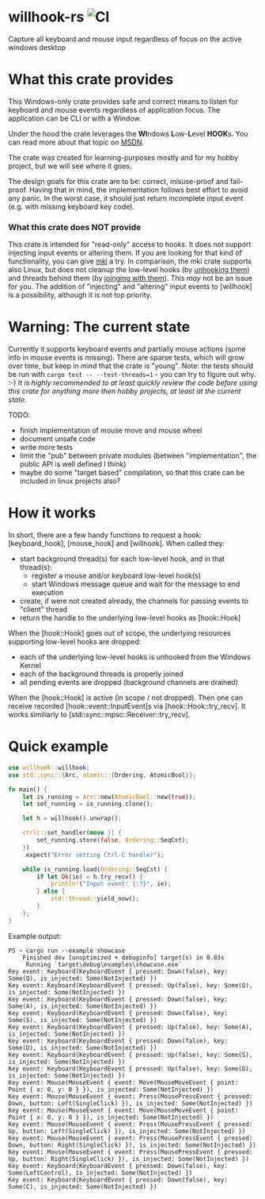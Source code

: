 # willhook-rs ![CI](https://github.com/myood/willhook-rs/actions/workflows/rust.yml/badge.svg)
Capture all keyboard and mouse input regardless of focus on the active windows desktop

# What this crate provides

This Windows-only crate provides safe and correct means to listen for keyboard and mouse events regardless of application focus.
The application can be CLI or with a Window.

Under the hood the crate leverages the **WI**ndows **L**ow-**L**evel **HOOK**s.
You can read more about that topic on [MSDN](https://learn.microsoft.com/en-us/windows/win32/winmsg/about-hooks?redirectedfrom=MSDN).

The crate was created for learning-purposes mostly and for my hobby project, but we will see where it goes.

The design goals for this crate are to be: correct, misuse-proof and fail-proof.
Having that in mind, the implementation follows best effort to avoid any panic.
In the worst case, it should just return incomplete input event (e.g. with missing keyboard key code).

### What this crate does NOT provide

This crate is intended for "read-only" access to hooks. It does not support injecting input events or altering them.
If you are looking for that kind of functionality, you can give [mki](https://crates.io/crates/mki) a try.
In comparison, the mki crate supports also Linux, but does not cleanup the low-level hooks (by [unhooking them](https://learn.microsoft.com/en-us/windows/win32/api/winuser/nf-winuser-unhookwindowshookex)) and threads behind them (by [joinging with them](https://doc.rust-lang.org/std/thread/struct.JoinHandle.html#method.join)).
This *may* not be an issue for you. The addition of "injecting" and "altering" input events to [willhook] is a possibility, although it is not top priority.

# Warning: The current state

Currently it supports keyboard events and partially mouse actions (some info in mouse events is missing).
There are sparse tests, which will grow over time, but keep in mind that the crate is "young".
Note: the tests should be run with `cargo test -- --test-threads=1` - you can try to figure out why. :-)
*It is highly recommended to at least quickly review the code before using this crate for anything more then hobby projects, at least at the current state.*

TODO:
- finish implementation of mouse move and mouse wheel
- document unsafe code
- write more tests
- limit the "pub" between private modules (between "implementation", the public API is well defined I think)
- maybe do some "target based" compilation, so that this crate can be included in linux projects also?

# How it works

In short, there are a few handy functions to request a hook: [keyboard_hook], [mouse_hook] and [willhook].
When called they:
- start background thread(s) for each low-level hook, and in that thread(s):
    - register a mouse and/or keyboard low-level hook(s)
    - start Windows message queue and wait for the message to end execution
- create, if were not created already, the channels for passing events to "client" thread
- return the handle to the underlying low-level hooks as [hook::Hook]

When the [hook::Hook] goes out of scope, the underlying resources supporting low-level hooks are dropped:
- each of the underlying low-level hooks is unhooked from the Windows Kernel
- each of the background threads is properly joined
- all pending events are dropped (background channels are drained)

When the [hook::Hook] is active (in scope / not dropped). 
Then one can receive recorded [hook::event::InputEvent]s via [hook::Hook::try_recv].
It works similiarly to [std::sync::mpsc::Receiver::try_recv].

# Quick example

```rust
use willhook::willhook;
use std::sync::{Arc, atomic::{Ordering, AtomicBool}};

fn main() {
    let is_running = Arc::new(AtomicBool::new(true));
    let set_running = is_running.clone();

    let h = willhook().unwrap();

    ctrlc::set_handler(move || {
        set_running.store(false, Ordering::SeqCst);
    })
    .expect("Error setting Ctrl-C handler");

    while is_running.load(Ordering::SeqCst) {
        if let Ok(ie) = h.try_recv() {
            println!("Input event: {:?}", ie);
        } else {
            std::thread::yield_now();   
        }
    };
}
```

Example output:

```
PS ~ cargo run --example showcase
    Finished dev [unoptimized + debuginfo] target(s) in 0.03s
     Running `target\debug\examples\showcase.exe`
Key event: Keyboard(KeyboardEvent { pressed: Down(false), key: Some(Q), is_injected: Some(NotInjected) })
Key event: Keyboard(KeyboardEvent { pressed: Up(false), key: Some(Q), is_injected: Some(NotInjected) })
Key event: Keyboard(KeyboardEvent { pressed: Down(false), key: Some(A), is_injected: Some(NotInjected) })
Key event: Keyboard(KeyboardEvent { pressed: Down(false), key: Some(S), is_injected: Some(NotInjected) })
Key event: Keyboard(KeyboardEvent { pressed: Up(false), key: Some(A), is_injected: Some(NotInjected) })
Key event: Keyboard(KeyboardEvent { pressed: Down(false), key: Some(D), is_injected: Some(NotInjected) })
Key event: Keyboard(KeyboardEvent { pressed: Up(false), key: Some(S), is_injected: Some(NotInjected) })
Key event: Keyboard(KeyboardEvent { pressed: Up(false), key: Some(D), is_injected: Some(NotInjected) })
Key event: Mouse(MouseEvent { event: Move(MouseMoveEvent { point: Point { x: 0, y: 0 } }), is_injected: Some(NotInjected) })
Key event: Mouse(MouseEvent { event: Press(MousePressEvent { pressed: Down, button: Left(SingleClick) }), is_injected: Some(NotInjected) })
Key event: Mouse(MouseEvent { event: Move(MouseMoveEvent { point: Point { x: 0, y: 0 } }), is_injected: Some(NotInjected) })
Key event: Mouse(MouseEvent { event: Press(MousePressEvent { pressed: Up, button: Left(SingleClick) }), is_injected: Some(NotInjected) })
Key event: Mouse(MouseEvent { event: Press(MousePressEvent { pressed: Down, button: Right(SingleClick) }), is_injected: Some(NotInjected) })
Key event: Mouse(MouseEvent { event: Press(MousePressEvent { pressed: Up, button: Right(SingleClick) }), is_injected: Some(NotInjected) })
Key event: Keyboard(KeyboardEvent { pressed: Down(false), key: Some(LeftControl), is_injected: Some(NotInjected) })
Key event: Keyboard(KeyboardEvent { pressed: Down(false), key: Some(C), is_injected: Some(NotInjected) })
```
